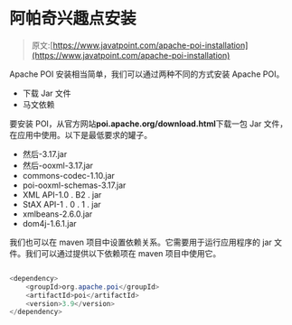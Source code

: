 # 阿帕奇兴趣点安装

> 原文:[https://www.javatpoint.com/apache-poi-installation](https://www.javatpoint.com/apache-poi-installation)

Apache POI 安装相当简单，我们可以通过两种不同的方式安装 Apache POI。

*   下载 Jar 文件
*   马文依赖

要安装 POI，从官方网站**poi.apache.org/download.html**下载一包 Jar 文件，在应用中使用。以下是最低要求的罐子。

*   然后-3.17.jar
*   然后-ooxml-3.17.jar
*   commons-codec-1.10.jar
*   poi-ooxml-schemas-3.17.jar
*   XML API-1.0 . B2 . jar
*   StAX API-1 . 0 . 1 . jar
*   xmlbeans-2.6.0.jar
*   dom4j-1.6.1.jar

我们也可以在 maven 项目中设置依赖关系。它需要用于运行应用程序的 jar 文件。我们可以通过提供以下依赖项在 maven 项目中使用它。

```java

<dependency>
    <groupId>org.apache.poi</groupId>
    <artifactId>poi</artifactId>
    <version>3.9</version>
</dependency>

```